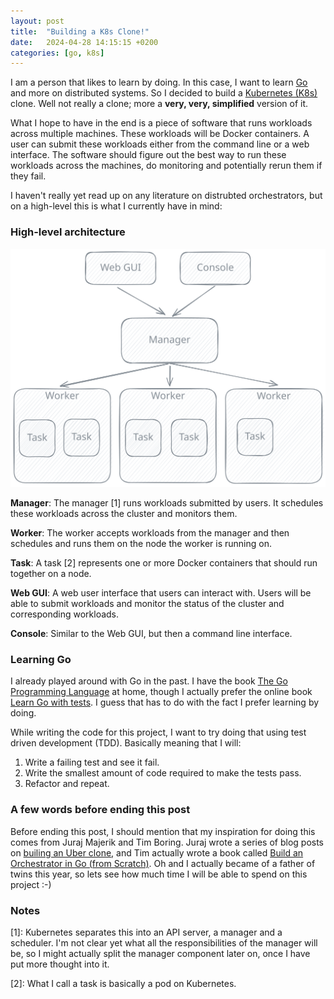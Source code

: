 ```yaml
---
layout: post
title:  "Building a K8s Clone!"
date:   2024-04-28 14:15:15 +0200
categories: [go, k8s]
---
```


I am a person that likes to learn by doing. In this case, I want to learn [Go](https://go.dev) and more on distributed systems. So I decided to build a [Kubernetes (K8s)](https://kubernetes.io/) clone. Well not really a clone; more a **very, very, simplified** version of it.

What I hope to have in the end is a piece of software that runs workloads across multiple machines. These workloads will be Docker containers. A user can submit these workloads either from the command line or a web interface. The software should figure out the best way to run these workloads across the machines, do monitoring and potentially rerun them if they fail.

I haven't really yet read up on any literature on distrubted orchestrators, but on a high-level this is what I currently have in mind:

### High-level architecture

![High-level architecture](/assets/high-level-architecture.svg)

**Manager**: 
The manager \[1\] runs workloads submitted by users. It schedules these workloads across the cluster and monitors them.

**Worker**: 
The worker accepts workloads from the manager and then schedules and runs them on the node the worker is running on.

**Task**:
A task \[2\] represents one or more Docker containers that should run together on a node.

**Web GUI**:
A web user interface that users can interact with. Users will be able to submit workloads and monitor the status of the cluster and corresponding workloads.

**Console**:
Similar to the Web GUI, but then a command line interface.

### Learning Go

I already played around with Go in the past. I have the book [The Go Programming Language](https://www.gopl.io/) at home, though I actually prefer the online book [Learn Go with tests](https://quii.gitbook.io/learn-go-with-tests). I guess that has to do with the fact I prefer learning by doing.

While writing the code for this project, I want to try doing that using test driven development (TDD). Basically meaning that I will:
1. Write a failing test and see it fail.
2. Write the smallest amount of code required to make the tests pass.
3. Refactor and repeat.

### A few words before ending this post

Before ending this post, I should mention that my inspiration for doing this comes from Juraj Majerik and Tim Boring. Juraj wrote a series of blog posts on [builing an Uber clone](https://jurajmajerik.com/blog/start-here/), and Tim actually wrote a book called [Build an Orchestrator in Go (from Scratch)](https://www.manning.com/books/build-an-orchestrator-in-go-from-scratch). Oh and I actually became of a father of twins this year, so lets see how much time I will be able to spend on this project :-)

### Notes

\[1\]: Kubernetes separates this into an API server, a manager and a scheduler. I'm not clear yet what all the responsibilities of the manager will be, so I might actually split the manager component later on, once I have put more thought into it.

\[2\]: What I call a task is basically a pod on Kubernetes.


